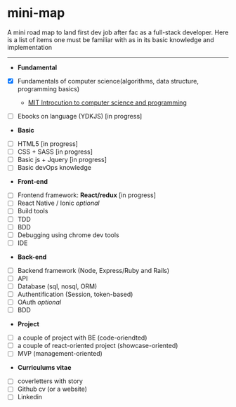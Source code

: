 # mini-map
A mini road map to land first dev job after fac as a full-stack developer.
Here is a list of items one must be familiar with as in its basic knowledge and implementation

---

+ **Fundamental**

- [x] Fundamentals of computer science(algorithms, data structure, programming basics)
  + [MIT Introcution to computer science and programming](https://courses.edx.org/courses/course-v1:MITx+6.00.1x+2T2017_2/course/#block-v1:MITx+6.00.1x+2T2017_2+type@chapter+block@f0a19f0a8c2d49f3aa78ef3823845271)
- [ ] Ebooks on language (YDKJS) [in progress] 
 

+ **Basic**

- [ ]  HTML5 [in progress]
- [ ]  CSS + SASS [in progress]
- [ ]  Basic js + Jquery [in progress]
- [ ]  Basic devOps knowledge

+ **Front-end**

- [ ] Frontend framework: **React/redux** [in progress]
- [ ] React Native / Ionic *optional*
- [ ] Build tools
- [ ] TDD
- [ ] BDD
- [ ] Debugging using chrome dev tools
- [ ] IDE

+ **Back-end**

- [ ] Backend framework (Node, Express/Ruby and Rails)
- [ ] API
- [ ] Database (sql, nosql, ORM)
- [ ] Authentification (Session, token-based)
- [ ] OAuth *optional*
- [ ] BDD

+ **Project**
- [ ] a couple of project with BE (code-oriendted)
- [ ] a couple of react-oriented project (showcase-oriented)
- [ ] MVP (management-oriented) 

+ **Curriculums vitae**
- [ ] coverletters with story 
- [ ] Github cv (or a website)
- [ ] Linkedin
